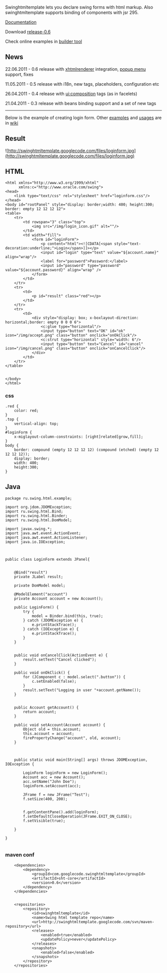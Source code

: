 Swinghtmltemplate lets you declare swing forms with html markup. Also swinghtmltemplate supports binding of components with jsr 295.

[Documentation](http://code.google.com/p/swinghtmltemplate/wiki/Documentation_0_6)

Download [release-0.6](http://swinghtmltemplate.googlecode.com/files/swinghtmltemplate-0.6.tar.bz2)

Check online examples in [builder tool](http://swinghtmltemplate.googlecode.com/svn/jnlp/launch.jnlp)

## News ##
22.06.2011 - 0.6 release with [xhtmlrenderer](http://code.google.com/p/swinghtmltemplate/wiki/Xhtml_usage) integration, [popup menu](http://code.google.com/p/swinghtmltemplate/wiki/Documentation_0_6#popupMenu) support, fixes

11.05.2011 - 0.5 release with i18n, new tags, placeholders, configuration etc

26.04.2011 - 0.4 release with [ui:composition](http://code.google.com/p/swinghtmltemplate/wiki/Composition) tags (as in facelets)

21.04.2011 - 0.3 release with beans binding support and a set of new tags



---

Below is the example of creating login form. Other [examples](http://code.google.com/p/swinghtmltemplate/w/list?q=label:example) and [usages](http://code.google.com/p/swinghtmltemplate/w/list?q=label:usage) are in [wiki](http://code.google.com/p/swinghtmltemplate/w/list)

## Result ##

![http://swinghtmltemplate.googlecode.com/files/loginform.jpg](http://swinghtmltemplate.googlecode.com/files/loginform.jpg)

## HTML ##
```
<html xmlns="http://www.w3.org/1999/xhtml"
      xmlns:c="http://www.oracle.com/swing">
<head>
    <link type="text/css" rel="stylesheet" href="loginform.css"/>
</head>
<body id="rootPanel" style="display: border;width: 400; height:300; border: empty 12 12 12 12">
<table>
    <tr>
        <td rowspan="3" class="top">
            <img src="/img/login_icon.gif" alt=""/>
        </td>
        <td width="fill">
            <form id="loginForm">
                <p content="html"><![CDATA[<span style="text-decoration:underline;">Login</span>]]></p>
                <input id="login" type="text" value="${account.name}" align="wrap"/>
                <label for="password">Password:</label>
                <input id="password" type="password" value="${account.password}" align="wrap" />
            </form>
        </td>
    </tr>
    <tr>
        <td>
            <p id="result" class="red"></p>
        </td>
    </tr>
    <tr>
        <td>
            <div style="display: box; x-boxlayout-direction: horizontal;border: empty 0 0 0 6">
                <c:glue type="horizontal"/>
                <input type="button" text="OK" id="ok" icon="/img/accept.png" class="button" onclick="onOkClick"/>
                <c:strut type="horizontal" style="width: 6"/>
                <input type="button" text="Cancel" id="cancel" icon="/img/cancel.png" class="button" onclick="onCancelClick"/>
            </div>
        </td>
    </tr>
</table>


</body>
</html>
```
### css ###
```
.red {
    color: red;
}
.top {
    vertical-align: top;
}
#loginForm {
    x-miglayout-column-constraints: [right]related[grow,fill];
}
body {
    border: compound (empty 12 12 12 12) (compound (etched) (empty 12 12 12 12));
    display: border;
    width: 400; 
    height:300;
}

```

## Java ##
```
package ru.swing.html.example;

import org.jdom.JDOMException;
import ru.swing.html.Bind;
import ru.swing.html.Binder;
import ru.swing.html.DomModel;

import javax.swing.*;
import java.awt.event.ActionEvent;
import java.awt.event.ActionListener;
import java.io.IOException;



public class LoginForm extends JPanel{


    @Bind("result")
    private JLabel result;

    private DomModel model;

    @ModelElement("account")
    private Account account = new Account();

    public LoginForm() {
        try {
            model = Binder.bind(this, true);
        } catch (JDOMException e) {
            e.printStackTrace();
        } catch (IOException e) {
            e.printStackTrace();
        }
    }


    public void onCancelClick(ActionEvent e) {
        result.setText("Cancel clicked");
    }

    public void onOkClick() {
        for (JComponent c : model.select(".button")) {
            c.setEnabled(false);
        }
        result.setText("Logging in user "+account.getName());
    }


    public Account getAccount() {
        return account;
    }

    public void setAccount(Account account) {
        Object old = this.account;
        this.account = account;
        firePropertyChange("account", old, account);
    }



    public static void main(String[] args) throws JDOMException, IOException {

        LoginForm loginForm = new LoginForm();
        Account acc = new Account();
        acc.setName("John Doe");
        loginForm.setAccount(acc);

        JFrame f = new JFrame("Test");
        f.setSize(400, 200);


        f.getContentPane().add(loginForm);
        f.setDefaultCloseOperation(JFrame.EXIT_ON_CLOSE);
        f.setVisible(true);

    }

}


```

### maven conf ###
```
    <dependencies>
        <dependency>
            <groupId>com.googlecode.swinghtmltemplate</groupId>
            <artifactId>sht-core</artifactId>
            <version>0.6</version>
        </dependency>
    </dependencies>


    <repositories>
        <repository>
            <id>swinghtmltemplate</id>
            <name>Swing html template repo</name>
            <url>http://swinghtmltemplate.googlecode.com/svn/maven-repository</url>
            <releases>
                <enabled>true</enabled>
                <updatePolicy>never</updatePolicy>
            </releases>
            <snapshots>
                <enabled>false</enabled>
            </snapshots>
        </repository>
    </repositories>

```